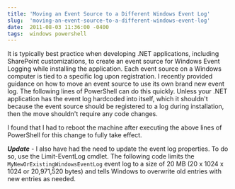 ```yaml
---
title: 'Moving an Event Source to a Different Windows Event Log'
slug:  'moving-an-event-source-to-a-different-windows-event-log'
date:  2011-08-03 11:36:00 -0400
tags:  windows powershell
---
```


It is typically best practice when developing .NET applications, including SharePoint customizations, to create an event source for Windows Event Logging while installing the application. Each event source on a Windows computer is tied to a specific log upon registration. I recently provided guidance on how to move an event source to use its own brand new event log. The following lines of PowerShell can do this quickly. Unless your .NET application has the event log hardcoded into itself, which it shouldn't because the event source should be registered to a log during installation, then the move shouldn't require any code changes.

<script src="https://gist.github.com/smayes5/7707e4e75f827bfb084a.js?file=Move-EventSource.ps1"></script>

I found that I had to reboot the machine after executing the above lines of PowerShell for this change to fully take effect.

**_Update_** - I also have had the need to update the event log properties. To do so, use the Limit-EventLog cmdlet. The following code limits the `MyNewOrExistingWindowsEventLog` event log to a size of 20 MB (20 x 1024 x 1024 or 20,971,520 bytes) and tells Windows to overwrite old entries with new entries as needed.

<script src="https://gist.github.com/smayes5/7707e4e75f827bfb084a.js?file=Limit-EventLog.ps1"></script>
